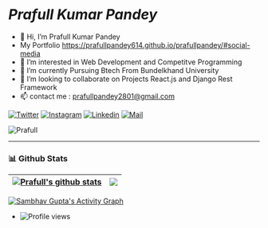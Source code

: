 
<!---
prafullpandey614/prafullpandey614 is a ✨ special ✨ repository because its `README.md` (this file) appears on your GitHub profile.
You can click the Preview link to take a look at your changes.
--->
# _Prafull Kumar Pandey_


- 👋 Hi, I’m Prafull Kumar Pandey 
- My Portfolio https://prafullpandey614.github.io/prafullpandey/#social-media
- 👀 I’m interested in Web Development and Competitve Programming 
- 🌱 I’m currently Pursuing Btech From Bundelkhand University
- 💞️ I’m looking to collaborate on Projects React.js and Django Rest Framework 
- 📫 contact me : prafullpandey2801@gmail.com

<!-- [![twitter](https://encrypted-tbn0.gstatic.com/images?q=tbn:ANd9GcSx-v8Lr08f7l2EPuwR9-9_-SaC20zKpbHhX2UbWAgN7Q&s)](https://twitter.com/prafullpandeybr)
[![linkedin](https://encrypted-tbn0.gstatic.com/images?q=tbn:ANd9GcT2RYeN56EvozwyyxYGDw4dTu-pbUZyNxnF93zSLUcOlQ&s)](https://www.linkedin.com/in/prafull-kumar-pandey-670a91204/)
[![Instagram](https://encrypted-tbn0.gstatic.com/images?q=tbn:ANd9GcQ7sbjg5IFhXNswHd6qC09z3pAMDZmFhDXhoCDqv9FdiQ&s)](https://www.instagram.com/prafullpandey500/) -->

[![Twitter](https://img.shields.io/badge/-Twitter-black?style=for-the-badge&logo=twitter)](https://twitter.com/prafullpandeybr)
[![Instagram](https://img.shields.io/badge/-Instagram-black?style=for-the-badge&logo=instagram)](https://www.instagram.com/_whoisprafullpandey/)
[![Linkedin](https://img.shields.io/badge/-LinkedIn-black?style=for-the-badge&logo=Linkedin)](https://www.linkedin.com/in/prafull-kumar-pandey-670a91204/)
[![Mail](https://img.shields.io/badge/-Say%20Hi!-black?style=for-the-badge&logo=gmail)](mailto:prafullpandey2801@gmail.com)
<p><img src="https://github-profile-trophy.vercel.app/?username=prafullpandey614&row=1&margin-w=15&margin-h=15&theme=darkhub" alt="Prafull" /></p>
<hr>

### 📊 Github Stats



| <a href="https://github.com/anuraghazra/github-readme-stats"><img align="center" src="https://github-readme-stats.vercel.app/api?username=prafullpandey614&count_private=true&show_icons=true&include_all_commits=true&theme=github_dark&hide_border=true" alt="Prafull's github stats" /></a> | <a href="https://github.com/anuraghazra/github-readme-stats"><img align="center" src="https://github-readme-stats.vercel.app/api/top-langs/?username=prafullpandey614&layout=compact&theme=github_dark&hide_border=true" /></a> |
| ------------- | ------------- |
<a href="https://github.com/sambhavgupta0705/github-readme-activity-graph"><img alt="Sambhav Gupta's Activity Graph" src="https://activity-graph.herokuapp.com/graph?username=prafullpandey614&bg_color=0D1117&color=5BCDEC&line=5BCDEC&point=FFFFFF&hide_border=true" /></a>
- ![Profile views](https://gpvc.arturio.dev/prafullpandey614)
